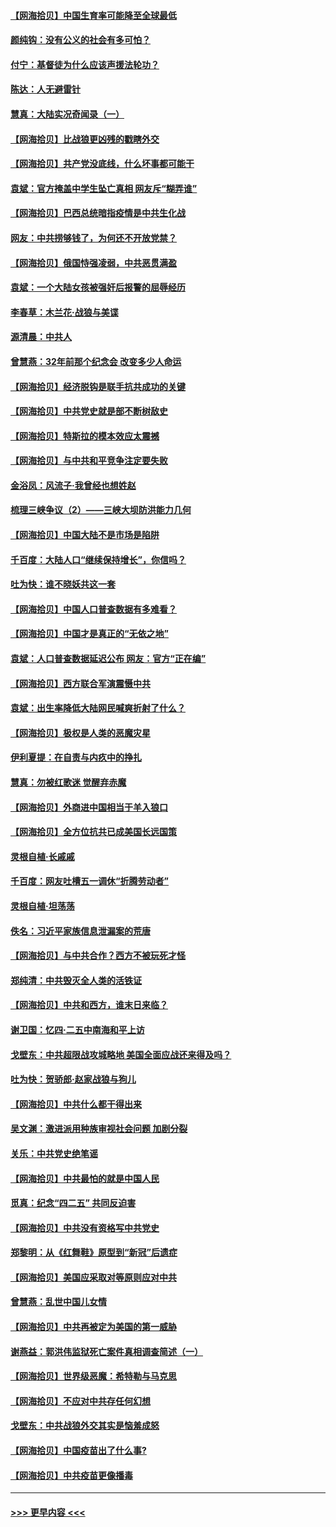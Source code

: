 #### [【网海拾贝】中国生育率可能降至全球最低](../pages/nsc993/n12948793.md?t=05142201) 
#### [颜纯钩：没有公义的社会有多可怕？](../pages/nsc993/n12947626.md?t=05142201) 
#### [付宁：基督徒为什么应该声援法轮功？](../pages/nsc993/n12947233.md?t=05142201) 
#### [陈达：人无避雷针](../pages/nsc993/n12947098.md?t=05142201) 
#### [慧真：大陆实况奇闻录（一）](../pages/nsc993/n12945811.md?t=05142201) 
#### [【网海拾贝】比战狼更凶残的戳瞎外交](../pages/nsc993/n12945717.md?t=05142201) 
#### [【网海拾贝】共产党没底线，什么坏事都可能干](../pages/nsc993/n12942090.md?t=05142201) 
#### [袁斌：官方掩盖中学生坠亡真相 网友斥“糊弄谁”](../pages/nsc993/n12942029.md?t=05142201) 
#### [【网海拾贝】巴西总统暗指疫情是中共生化战](../pages/nsc993/n12938999.md?t=05142201) 
#### [网友：中共捞够钱了，为何还不开放党禁？](../pages/nsc993/n12938952.md?t=05142201) 
#### [【网海拾贝】俄国恃强凌弱，中共恶贯满盈](../pages/nsc993/n12936626.md?t=05142201) 
#### [袁斌：一个大陆女孩被强奸后报警的屈辱经历](../pages/nsc993/n12936547.md?t=05142201) 
#### [李春草：木兰花·战狼与美谍](../pages/nsc993/n12935995.md?t=05142201) 
#### [源清晨：中共人](../pages/nsc993/n12935589.md?t=05142201) 
#### [曾慧燕：32年前那个纪念会 改变多少人命运](../pages/nsc993/n12934233.md?t=05142201) 
#### [【网海拾贝】经济脱钩是联手抗共成功的关键](../pages/nsc993/n12934176.md?t=05142201) 
#### [【网海拾贝】中共党史就是部不断树敌史](../pages/nsc993/n12932844.md?t=05142201) 
#### [【网海拾贝】特斯拉的模本效应太震撼](../pages/nsc993/n12925626.md?t=05142201) 
#### [【网海拾贝】与中共和平竞争注定要失败](../pages/nsc993/n12923326.md?t=05142201) 
#### [金浴凤：风流子‧我曾经也想姓赵](../pages/nsc993/n12920911.md?t=05142201) 
#### [梳理三峡争议（2）——三峡大坝防洪能力几何](../pages/nsc993/n12920173.md?t=05142201) 
#### [【网海拾贝】中国大陆不是市场是陷阱](../pages/nsc993/n12920143.md?t=05142201) 
#### [千百度：大陆人口“继续保持增长”，你信吗？](../pages/nsc993/n12918946.md?t=05142201) 
#### [吐为快：谁不晓妖共这一套](../pages/nsc993/n12918941.md?t=05142201) 
#### [【网海拾贝】中国人口普查数据有多难看？](../pages/nsc993/n12917822.md?t=05142201) 
#### [【网海拾贝】中国才是真正的“无依之地”](../pages/nsc993/n12915845.md?t=05142201) 
#### [袁斌：人口普查数据延迟公布 网友：官方“正在编”](../pages/nsc993/n12915748.md?t=05142201) 
#### [【网海拾贝】西方联合军演震慑中共](../pages/nsc993/n12913466.md?t=05142201) 
#### [袁斌：出生率降低大陆网民喊爽折射了什么？](../pages/nsc993/n12913365.md?t=05142201) 
#### [【网海拾贝】极权是人类的恶魔灾星](../pages/nsc993/n12910697.md?t=05142201) 
#### [伊利夏提：在自责与内疚中的挣扎](../pages/nsc993/n12910493.md?t=05142201) 
#### [慧真：勿被红歌迷 觉醒弃赤魔](../pages/nsc993/n12910485.md?t=05142201) 
#### [【网海拾贝】外商进中国相当于羊入狼口](../pages/nsc993/n12908274.md?t=05142201) 
#### [【网海拾贝】全方位抗共已成美国长远国策](../pages/nsc993/n12906878.md?t=05142201) 
#### [灵根自植‧长戚戚](../pages/nsc993/n12905585.md?t=05142201) 
#### [千百度：网友吐槽五一调休“折腾劳动者”](../pages/nsc993/n12905934.md?t=05142201) 
#### [灵根自植‧坦荡荡](../pages/nsc993/n12905562.md?t=05142201) 
#### [佚名：习近平家族信息泄漏案的荒唐](../pages/nsc993/n12904705.md?t=05142201) 
#### [【网海拾贝】与中共合作？西方不被玩死才怪](../pages/nsc993/n12903873.md?t=05142201) 
#### [郑纯清：中共毁灭全人类的活铁证](../pages/nsc993/n12903785.md?t=05142201) 
#### [【网海拾贝】中共和西方，谁末日来临？](../pages/nsc993/n12903482.md?t=05142201) 
#### [谢卫国：忆四‧二五中南海和平上访](../pages/nsc993/n12902192.md?t=05142201) 
#### [戈壁东：中共超限战攻城略地 美国全面应战还来得及吗？](../pages/nsc993/n12902297.md?t=05142201) 
#### [吐为快：贺骄郎‧赵家战狼与狗儿](../pages/nsc993/n12902280.md?t=05142201) 
#### [【网海拾贝】中共什么都干得出来](../pages/nsc993/n12897500.md?t=05142201) 
#### [吴文渊：激进派用种族审视社会问题 加剧分裂](../pages/nsc993/n12893881.md?t=05142201) 
#### [关乐：中共党史绝笔谣](../pages/nsc993/n12897270.md?t=05142201) 
#### [【网海拾贝】中共最怕的就是中国人民](../pages/nsc993/n12894705.md?t=05142201) 
#### [觅真：纪念“四二五” 共同反迫害](../pages/nsc993/n12894553.md?t=05142201) 
#### [【网海拾贝】中共没有资格写中共党史](../pages/nsc993/n12892231.md?t=05142201) 
#### [郑黎明：从《红舞鞋》原型到“新冠”后遗症](../pages/nsc993/n12890469.md?t=05142201) 
#### [【网海拾贝】美国应采取对等原则应对中共](../pages/nsc993/n12889176.md?t=05142201) 
#### [曾慧燕：乱世中国儿女情](../pages/nsc993/n12887931.md?t=05142201) 
#### [【网海拾贝】中共再被定为美国的第一威胁](../pages/nsc993/n12887580.md?t=05142201) 
#### [谢燕益：郭洪伟监狱死亡案件真相调查简述（一）](../pages/nsc993/n12885648.md?t=05142201) 
#### [【网海拾贝】世界级恶魔：希特勒与马克思](../pages/nsc993/n12884062.md?t=05142201) 
#### [【网海拾贝】不应对中共存任何幻想](../pages/nsc993/n12881460.md?t=05142201) 
#### [戈壁东：中共战狼外交其实是恼羞成怒](../pages/nsc993/n12880392.md?t=05142201) 
#### [【网海拾贝】中国疫苗出了什么事?](../pages/nsc993/n12879124.md?t=05142201) 
#### [【网海拾贝】中共疫苗更像播毒](../pages/nsc993/n12876631.md?t=05142201) 

----
#### [ >>> 更早内容 <<< ](../indexes/nsc993-earlier.md)
